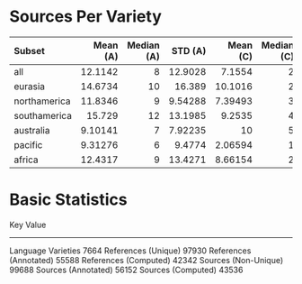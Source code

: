 # Sources Per Variety

| Subset       |   Mean (A) |   Median (A) |   STD (A) |   Mean (C) |   Median (C) |   STD (C) |
|:-------------|-----------:|-------------:|----------:|-----------:|-------------:|----------:|
| all          |   12.1142  |            8 |  12.9028  |    7.1554  |            2 |  30.1243  |
| eurasia      |   14.6734  |           10 |  16.389   |   10.1016  |            2 |  50.1121  |
| northamerica |   11.8346  |            9 |   9.54288 |    7.39493 |            3 |  16.4117  |
| southamerica |   15.729   |           12 |  13.1985  |    9.2535  |            4 |  15.3366  |
| australia    |    9.10141 |            7 |   7.92235 |   10       |            5 |  15.2277  |
| pacific      |    9.31276 |            6 |   9.4774  |    2.06594 |            1 |   5.25893 |
| africa       |   12.4317  |            9 |  13.4271  |    8.66154 |            2 |  30.6008  |
# Basic Statistics

Key                       Value
----------------------  -------
Language Varieties         7664
References (Unique)       97930
References (Annotated)    55588
References (Computed)     42342
Sources (Non-Unique)      99688
Sources (Annotated)       56152
Sources (Computed)        43536